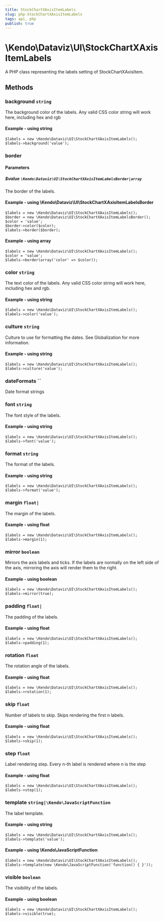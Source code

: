```yaml
---
title: StockChartXAxisItemLabels
slug: php-StockChartXAxisItemLabels
tags: api, php
publish: true
---
```


# \Kendo\Dataviz\UI\StockChartXAxisItemLabels

A PHP class representing the labels setting of StockChartXAxisItem.


## Methods

### background `string`

The background color of the labels. Any valid CSS color string will work here, including
hex and rgb


#### Example - using string
    $labels = new \Kendo\Dataviz\UI\StockChartXAxisItemLabels();
    $labels->background('value');

### border

#### Parameters

##### $value `\Kendo\Dataviz\UI\StockChartXAxisItemLabelsBorder|array`

The border of the labels.


#### Example - using \Kendo\Dataviz\UI\StockChartXAxisItemLabelsBorder

    $labels = new \Kendo\Dataviz\UI\StockChartXAxisItemLabels();
    $border = new \Kendo\Dataviz\UI\StockChartXAxisItemLabelsBorder();
    $color = 'value';
    $border->color($color);
    $labels->border($border);

#### Example - using array

    $labels = new \Kendo\Dataviz\UI\StockChartXAxisItemLabels();
    $color = 'value';
    $labels->border(array('color' => $color));

### color `string`

The text color of the labels. Any valid CSS color string will work here, including hex and rgb.


#### Example - using string
    $labels = new \Kendo\Dataviz\UI\StockChartXAxisItemLabels();
    $labels->color('value');

### culture `string`

Culture to use for formatting the dates. See Globalization for more information.


#### Example - using string
    $labels = new \Kendo\Dataviz\UI\StockChartXAxisItemLabels();
    $labels->culture('value');

### dateFormats ``

Date format strings


### font `string`

The font style of the labels.


#### Example - using string
    $labels = new \Kendo\Dataviz\UI\StockChartXAxisItemLabels();
    $labels->font('value');

### format `string`

The format of the labels.


#### Example - using string
    $labels = new \Kendo\Dataviz\UI\StockChartXAxisItemLabels();
    $labels->format('value');

### margin `float|`

The margin of the labels.


#### Example - using float
    $labels = new \Kendo\Dataviz\UI\StockChartXAxisItemLabels();
    $labels->margin(1);

### mirror `boolean`

Mirrors the axis labels and ticks.
If the labels are normally on the left side of the axis,
mirroring the axis will render them to the right.


#### Example - using boolean
    $labels = new \Kendo\Dataviz\UI\StockChartXAxisItemLabels();
    $labels->mirror(true);

### padding `float|`

The padding of the labels.


#### Example - using float
    $labels = new \Kendo\Dataviz\UI\StockChartXAxisItemLabels();
    $labels->padding(1);

### rotation `float`

The rotation angle of the labels.


#### Example - using float
    $labels = new \Kendo\Dataviz\UI\StockChartXAxisItemLabels();
    $labels->rotation(1);

### skip `float`

Number of labels to skip.
Skips rendering the first n labels.


#### Example - using float
    $labels = new \Kendo\Dataviz\UI\StockChartXAxisItemLabels();
    $labels->skip(1);

### step `float`

Label rendering step.
Every n-th label is rendered where n is the step


#### Example - using float
    $labels = new \Kendo\Dataviz\UI\StockChartXAxisItemLabels();
    $labels->step(1);

### template `string|\Kendo\JavaScriptFunction`

The label template.


#### Example - using string
    $labels = new \Kendo\Dataviz\UI\StockChartXAxisItemLabels();
    $labels->template('value');

#### Example - using \Kendo\JavaScriptFunction
    $labels = new \Kendo\Dataviz\UI\StockChartXAxisItemLabels();
    $labels->template(new \Kendo\JavaScriptFunction('function() { }'));

### visible `boolean`

The visibility of the labels.


#### Example - using boolean
    $labels = new \Kendo\Dataviz\UI\StockChartXAxisItemLabels();
    $labels->visible(true);


